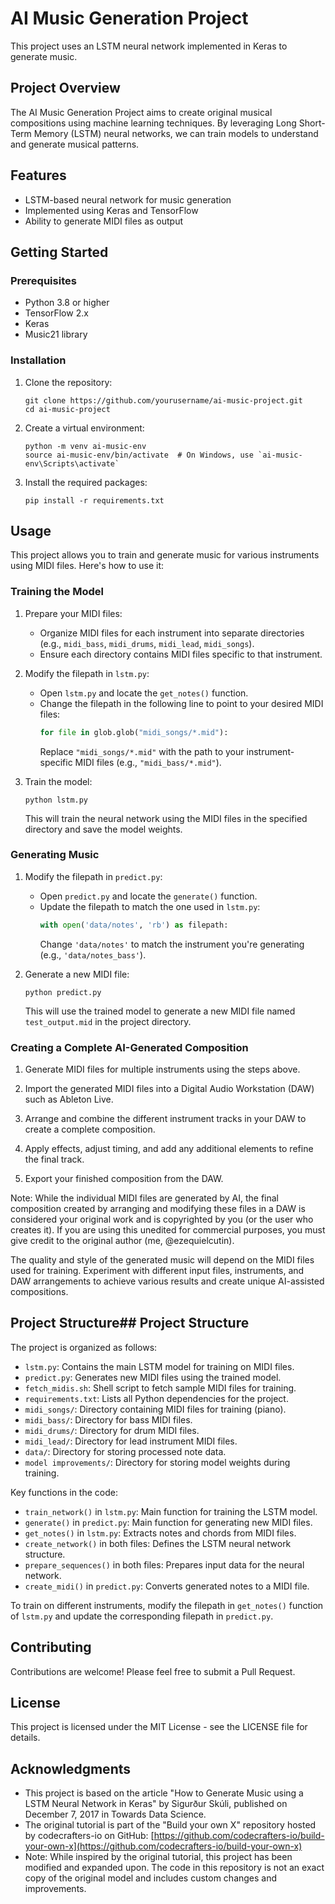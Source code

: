 # AI Music Generation Project

This project uses an LSTM neural network implemented in Keras to generate music.

## Project Overview

The AI Music Generation Project aims to create original musical compositions using machine learning techniques. By leveraging Long Short-Term Memory (LSTM) neural networks, we can train models to understand and generate musical patterns.

## Features

- LSTM-based neural network for music generation
- Implemented using Keras and TensorFlow
- Ability to generate MIDI files as output

## Getting Started

### Prerequisites

- Python 3.8 or higher
- TensorFlow 2.x
- Keras
- Music21 library

### Installation

1. Clone the repository:
   ```
   git clone https://github.com/yourusername/ai-music-project.git
   cd ai-music-project
   ```

2. Create a virtual environment:
   ```
   python -m venv ai-music-env
   source ai-music-env/bin/activate  # On Windows, use `ai-music-env\Scripts\activate`
   ```

3. Install the required packages:
   ```
   pip install -r requirements.txt
   ```

## Usage

This project allows you to train and generate music for various instruments using MIDI files. Here's how to use it:

### Training the Model

1. Prepare your MIDI files:
   - Organize MIDI files for each instrument into separate directories (e.g., `midi_bass`, `midi_drums`, `midi_lead`, `midi_songs`).
   - Ensure each directory contains MIDI files specific to that instrument.

2. Modify the filepath in `lstm.py`:
   - Open `lstm.py` and locate the `get_notes()` function.
   - Change the filepath in the following line to point to your desired MIDI files:
     ```python
     for file in glob.glob("midi_songs/*.mid"):
     ```
     Replace `"midi_songs/*.mid"` with the path to your instrument-specific MIDI files (e.g., `"midi_bass/*.mid"`).

3. Train the model:
   ```
   python lstm.py
   ```
   This will train the neural network using the MIDI files in the specified directory and save the model weights.

### Generating Music

1. Modify the filepath in `predict.py`:
   - Open `predict.py` and locate the `generate()` function.
   - Update the filepath to match the one used in `lstm.py`:
     ```python
     with open('data/notes', 'rb') as filepath:
     ```
     Change `'data/notes'` to match the instrument you're generating (e.g., `'data/notes_bass'`).

2. Generate a new MIDI file:
   ```
   python predict.py
   ```
   This will use the trained model to generate a new MIDI file named `test_output.mid` in the project directory.


### Creating a Complete AI-Generated Composition

1. Generate MIDI files for multiple instruments using the steps above.

2. Import the generated MIDI files into a Digital Audio Workstation (DAW) such as Ableton Live.

3. Arrange and combine the different instrument tracks in your DAW to create a complete composition.

4. Apply effects, adjust timing, and add any additional elements to refine the final track.

5. Export your finished composition from the DAW.

Note: While the individual MIDI files are generated by AI, the final composition created by arranging and modifying these files in a DAW is considered your original work and is copyrighted by you (or the user who creates it). If you are using this unedited for commercial purposes, you must give credit to the original author (me, @ezequielcutin).

The quality and style of the generated music will depend on the MIDI files used for training. Experiment with different input files, instruments, and DAW arrangements to achieve various results and create unique AI-assisted compositions.

## Project Structure## Project Structure

The project is organized as follows:

- `lstm.py`: Contains the main LSTM model for training on MIDI files.
- `predict.py`: Generates new MIDI files using the trained model.
- `fetch_midis.sh`: Shell script to fetch sample MIDI files for training.
- `requirements.txt`: Lists all Python dependencies for the project.
- `midi_songs/`: Directory containing MIDI files for training (piano).
- `midi_bass/`: Directory for bass MIDI files.
- `midi_drums/`: Directory for drum MIDI files.
- `midi_lead/`: Directory for lead instrument MIDI files.
- `data/`: Directory for storing processed note data.
- `model improvements/`: Directory for storing model weights during training.

Key functions in the code:
- `train_network()` in `lstm.py`: Main function for training the LSTM model.
- `generate()` in `predict.py`: Main function for generating new MIDI files.
- `get_notes()` in `lstm.py`: Extracts notes and chords from MIDI files.
- `create_network()` in both files: Defines the LSTM neural network structure.
- `prepare_sequences()` in both files: Prepares input data for the neural network.
- `create_midi()` in `predict.py`: Converts generated notes to a MIDI file.

To train on different instruments, modify the filepath in `get_notes()` function of `lstm.py` and update the corresponding filepath in `predict.py`.

## Contributing

Contributions are welcome! Please feel free to submit a Pull Request.

## License

This project is licensed under the MIT License - see the LICENSE file for details.

## Acknowledgments

- This project is based on the article "How to Generate Music using a LSTM Neural Network in Keras" by Sigurður Skúli, published on December 7, 2017 in Towards Data Science.
- The original tutorial is part of the "Build your own X" repository hosted by codecrafters-io on GitHub: [https://github.com/codecrafters-io/build-your-own-x](https://github.com/codecrafters-io/build-your-own-x)
- Note: While inspired by the original tutorial, this project has been modified and expanded upon. The code in this repository is not an exact copy of the original model and includes custom changes and improvements.
